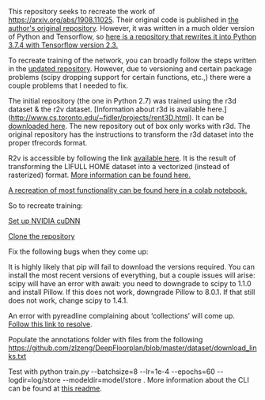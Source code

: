 This repository seeks to recreate the work of https://arxiv.org/abs/1908.11025. Their original code is published in [the author's original repository](https://github.com/zlzeng/DeepFloorplan). However, it was written in a much older version of Python and Tensorflow, so [here is a repository that rewrites it into Python 3.7.4 with Tensorflow version 2.3.](https://github.com/zcemycl/TF2DeepFloorplan)

To recreate training of the network, you can broadly follow the steps written in the [updated repository](https://github.com/zcemycl/TF2DeepFloorplan). However, due to versioning and certain package problems (scipy dropping support for certain functions, etc.,) there were a couple problems that I needed to fix.

The initial repository (the one in Python 2.7) was trained using the r3d dataset & the r2v dataset. [Information about r3d is available here.] (http://www.cs.toronto.edu/~fidler/projects/rent3D.html). It can be [downloaded here](https://structured3d-dataset.org/#download). The new repository out of box only works with r3d. The original repository has the instructions to transform the r3d dataset into the proper tfrecords format. 

R2v is accessible by following the link [available here](https://github.com/zlzeng/DeepFloorplan/blob/master/dataset/download_links.txt). It is the result of transforming the LIFULL HOME dataset into a vectorized (instead of rasterized) format. [More information can be found here.](https://github.com/art-programmer/FloorplanTransformation)

[A recreation of most functionality can be found here in a colab notebook.](https://colab.research.google.com/github/zcemycl/TF2DeepFloorplan/blob/master/deepfloorplan.ipynb)


So to recreate training:

[Set up NVIDIA cuDNN](https://developer.nvidia.com/cudnn)

[Clone the repository](https://github.com/zcemycl/TF2DeepFloorplan)

Fix the following bugs when they come up:

It is highly likely that pip will fail to download the versions required. You can install the most recent versions of everything, but a couple issues will arise:
scipy will have an error with await: you need to downgrade to scipy to 1.1.0 and install Pillow. If this does not work, downgrade Pillow to 8.0.1. If that still does not work, change scipy to 1.4.1. 

An error with pyreadline complaining about ‘collections’ will come up. [Follow this link to resolve](https://github.com/pyreadline/pyreadline/issues/65).

Populate the annotations folder with files from the following https://github.com/zlzeng/DeepFloorplan/blob/master/dataset/download_links.txt
	
Test with python train.py --batchsize=8 --lr=1e-4 --epochs=60 
--logdir=log/store --modeldir=model/store
. More information about the CLI can be found at [this readme](https://github.com/zcemycl/TF2DeepFloorplan).


